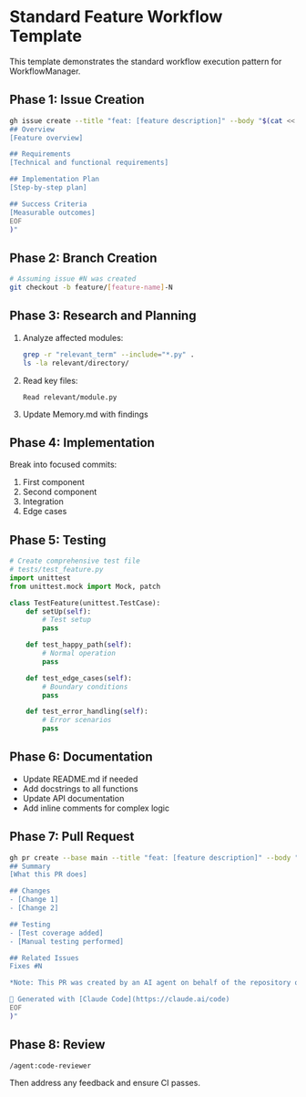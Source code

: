 # Standard Feature Workflow Template

This template demonstrates the standard workflow execution pattern for WorkflowManager.

## Phase 1: Issue Creation

```bash
gh issue create --title "feat: [feature description]" --body "$(cat <<'EOF'
## Overview
[Feature overview]

## Requirements
[Technical and functional requirements]

## Implementation Plan
[Step-by-step plan]

## Success Criteria
[Measurable outcomes]
EOF
)"
```

## Phase 2: Branch Creation

```bash
# Assuming issue #N was created
git checkout -b feature/[feature-name]-N
```

## Phase 3: Research and Planning

1. Analyze affected modules:
   ```bash
   grep -r "relevant_term" --include="*.py" .
   ls -la relevant/directory/
   ```

2. Read key files:
   ```
   Read relevant/module.py
   ```

3. Update Memory.md with findings

## Phase 4: Implementation

Break into focused commits:
1. First component
2. Second component
3. Integration
4. Edge cases

## Phase 5: Testing

```python
# Create comprehensive test file
# tests/test_feature.py
import unittest
from unittest.mock import Mock, patch

class TestFeature(unittest.TestCase):
    def setUp(self):
        # Test setup
        pass

    def test_happy_path(self):
        # Normal operation
        pass

    def test_edge_cases(self):
        # Boundary conditions
        pass

    def test_error_handling(self):
        # Error scenarios
        pass
```

## Phase 6: Documentation

- Update README.md if needed
- Add docstrings to all functions
- Update API documentation
- Add inline comments for complex logic

## Phase 7: Pull Request

```bash
gh pr create --base main --title "feat: [feature description]" --body "$(cat <<'EOF'
## Summary
[What this PR does]

## Changes
- [Change 1]
- [Change 2]

## Testing
- [Test coverage added]
- [Manual testing performed]

## Related Issues
Fixes #N

*Note: This PR was created by an AI agent on behalf of the repository owner.*

🤖 Generated with [Claude Code](https://claude.ai/code)
EOF
)"
```

## Phase 8: Review

```
/agent:code-reviewer
```

Then address any feedback and ensure CI passes.
